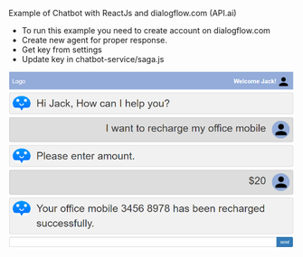Example of Chatbot with ReactJs and dialogflow.com (API.ai)
  - To run this example you need to create account on dialogflow.com
  - Create new agent for proper response.
  - Get key from settings
  - Update key in chatbot-service/saga.js
  
![alt text](https://github.com/rkpuri/chatbot/blob/master/public/assets/chatbot-screenshot.png)
